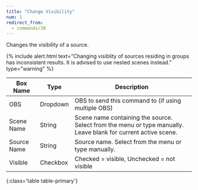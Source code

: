 ```yaml
---
title: "Change Visibility"
num: 1
redirect_from:
  - commands/30
---
```


Changes the visibility of a source.

{% include alert.html text="Changing visiblity of sources residing in groups has inconsistent results. It is advised to use nested scenes instead." type="warning" %} 

| Box Name | Type | Description | 
|-------|--------|--------
|OBS|Dropdown|OBS to send this command to (if using multiple OBS)|
|Scene Name|	String	|Scene name containing the source. Select from the menu or type manually. Leave blank for current active scene.
|Source Name|	String|	Source name. Select from the menu or type manually. 
|Visible |	Checkbox	|Checked = visible, Unchecked  = not visible
{:class='table table-primary'}
